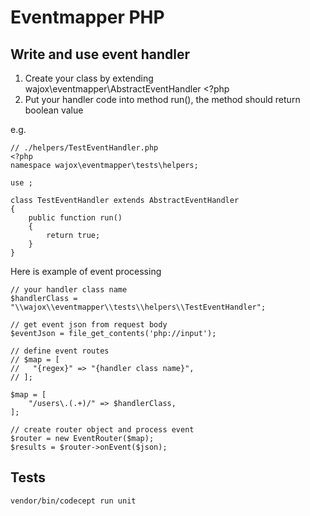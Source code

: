 # Eventmapper PHP

## Write and use event handler
1. Create your class by extending wajox\eventmapper\AbstractEventHandler <?php
2. Put your handler code into method run(), the method should return boolean value

e.g.
```
// ./helpers/TestEventHandler.php
<?php
namespace wajox\eventmapper\tests\helpers;

use ;

class TestEventHandler extends AbstractEventHandler
{
    public function run()
    {
        return true;
    }
}
```
Here is example of event processing

```
// your handler class name
$handlerClass = "\\wajox\\eventmapper\\tests\\helpers\\TestEventHandler";

// get event json from request body
$eventJson = file_get_contents('php://input');

// define event routes
// $map = [
//   "{regex}" => "{handler class name}",
// ];

$map = [
    "/users\.(.+)/" => $handlerClass,
];

// create router object and process event
$router = new EventRouter($map);
$results = $router->onEvent($json);
```

## Tests
```
vendor/bin/codecept run unit
```